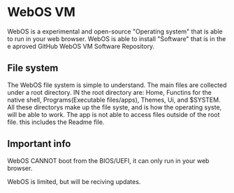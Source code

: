 # WebOS VM
WebOS is a experimental and open-source "Operating system" that is able to run in your web browser. WebOS is able to install "Software" that is in the e aproved GitHub WebOS VM Software Repository. 
## File system
The WebOS file system is simple to understand. The main files are collected under a root directory. IN the root directory are: Home, Functins for the native shell, Programs(Executable files/apps), Themes, Ui, and $SYSTEM. All these directorys make up the file syste, and is how the operating syste, will be able to work. The app is not able to access files outside of the root file. this includes the Readme file.
## Important info
WebOS CANNOT boot from the BIOS/UEFI, it can only run in your web browser.

WebOS is limited, but will be reciving updates.
